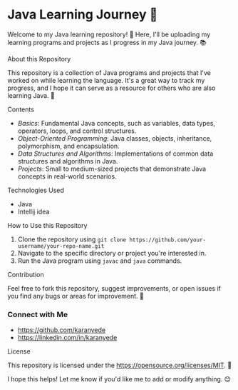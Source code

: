 # Java Learning Journey 🚀

Welcome to my Java learning repository! 👋 Here, I'll be uploading my learning programs and projects as I progress in my Java journey. 📚

About this Repository 

This repository is a collection of Java programs and projects that I've worked on while learning the language. It's a great way to track my progress, and I hope it can serve as a resource for others who are also learning Java. 🤝

Contents

- *Basics*: Fundamental Java concepts, such as variables, data types, operators, loops, and control structures.
- *Object-Oriented Programming*: Java classes, objects, inheritance, polymorphism, and encapsulation.
- *Data Structures and Algorithms*: Implementations of common data structures and algorithms in Java.
- *Projects*: Small to medium-sized projects that demonstrate Java concepts in real-world scenarios.

Technologies Used

- Java 
- Intellij idea

How to Use this Repository

1. Clone the repository using `git clone https://github.com/your-username/your-repo-name.git`
2. Navigate to the specific directory or project you're interested in.
3. Run the Java program using `javac` and `java` commands.

Contribution

Feel free to fork this repository, suggest improvements, or open issues if you find any bugs or areas for improvement. 🤔

### Connect with Me

- https://github.com/karanyede
- https://linkedin.com/in/karanyede

License

This repository is licensed under the https://opensource.org/licenses/MIT. 📄

I hope this helps! Let me know if you'd like me to add or modify anything. 😊
